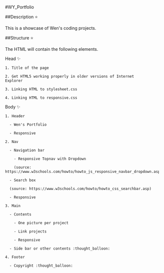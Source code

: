 #WY_Portfolio

##Description :star:

This is a showcase of Wen's coding projects.

##Structure :star:

The HTML will contain the following elements.

  Head :sparkles:

    1. Title of the page

    2. Get HTML5 working properly in older versions of Internet
    Explorer

    3. Linking HTML to stylesheet.css

    4. Linking HTML to responsive.css

  Body :sparkles:

    1. Header

      - Wen's Portfolio

      - Responsive

    2. Nav

      - Navigation bar

        - Responsive Topnav with Dropdown

        (source: https://www.w3schools.com/howto/howto_js_responsive_navbar_dropdown.asp)

      - Search box

      (source: https://www.w3schools.com/howto/howto_css_searchbar.asp)

      - Responsive

    3. Main

      - Contents

        - One picture per project

        - Link projects

        - Responsive

      - Side bar or other contents :thought_balloon:

    4. Footer

      - Copyright :thought_balloon:
